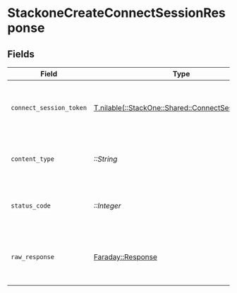 # StackoneCreateConnectSessionResponse


## Fields

| Field                                                                                            | Type                                                                                             | Required                                                                                         | Description                                                                                      |
| ------------------------------------------------------------------------------------------------ | ------------------------------------------------------------------------------------------------ | ------------------------------------------------------------------------------------------------ | ------------------------------------------------------------------------------------------------ |
| `connect_session_token`                                                                          | [T.nilable(::StackOne::Shared::ConnectSessionToken)](../../models/shared/connectsessiontoken.md) | :heavy_minus_sign:                                                                               | The details of the connect session created with token.                                           |
| `content_type`                                                                                   | *::String*                                                                                       | :heavy_check_mark:                                                                               | HTTP response content type for this operation                                                    |
| `status_code`                                                                                    | *::Integer*                                                                                      | :heavy_check_mark:                                                                               | HTTP response status code for this operation                                                     |
| `raw_response`                                                                                   | [Faraday::Response](https://www.rubydoc.info/gems/faraday/Faraday/Response)                      | :heavy_check_mark:                                                                               | Raw HTTP response; suitable for custom response parsing                                          |